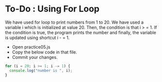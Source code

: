 # To-Do : Using For Loop

We have used for loop to print numbers from 1 to 20.
 We have used a variable i which is initialized at value 20. 
 Then, the condition is that i > = 1. If the condition is true,
  the program prints the number and finally,
   the variable is updated using shortcut i - = 1.

- Open practice05.js
- Copy the below code in that file.
- Commit your changes.


```js
for (i = 20; i >= 1; i -= 1) {
  console.log("number is ", i);
}
```

